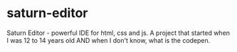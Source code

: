 # saturn-editor
Saturn Editor - powerful IDE for html, css and js. A project that started when I was 12 to 14 years old AND when I don't know, what is the codepen.
